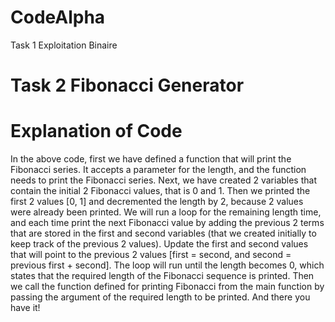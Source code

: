 # CodeAlpha
Task 1 Exploitation Binaire
# Task 2 Fibonacci Generator
# Explanation of Code 
In the above code, first we have defined a function that will print the Fibonacci series. It accepts a parameter for the length, and the function needs to print the Fibonacci series.
Next, we have created 2 variables that contain the initial 2 Fibonacci values, that is 0 and 1.
Then we printed the first 2 values [0, 1] and decremented the length by 2, because 2 values were already been printed.
We will run a loop for the remaining length time, and each time print the next Fibonacci value by adding the previous 2 terms that are stored in the first and second variables (that we created initially to keep track of the previous 2 values).
Update the first and second values that will point to the previous 2 values [first = second, and second = previous first + second].
The loop will run until the length becomes 0, which states that the required length of the Fibonacci sequence is printed.
Then we call the function defined for printing Fibonacci from the main function by passing the argument of the required length to be printed. And there you have it!
